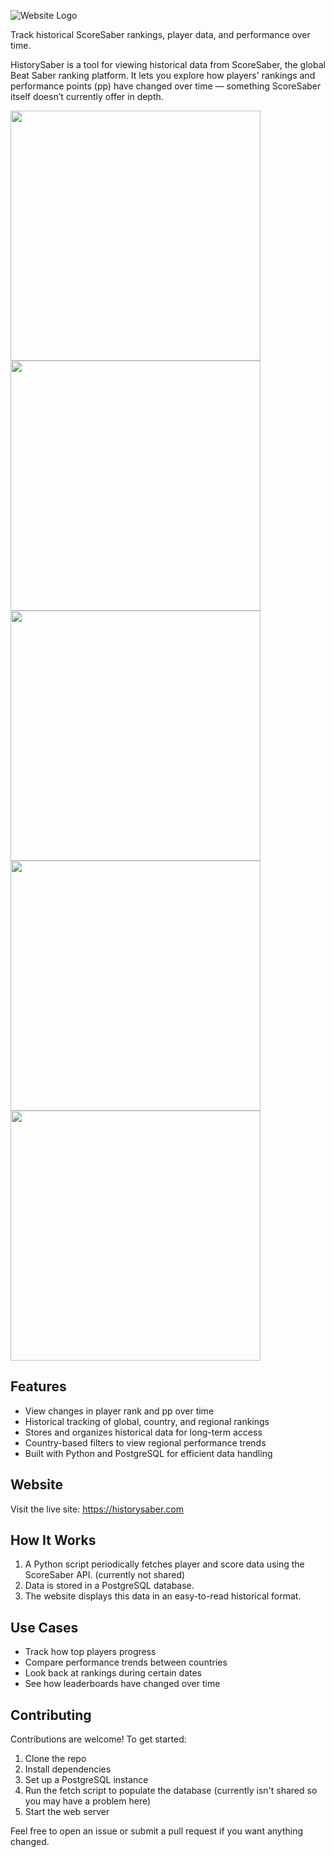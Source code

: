![Website Logo](https://historysaber.com/images/medium-logo.png)

Track historical ScoreSaber rankings, player data, and performance over time.

HistorySaber is a tool for viewing historical data from ScoreSaber, the global Beat Saber ranking platform. It lets you explore how players' rankings and performance points (pp) have changed over time — something ScoreSaber itself doesn’t currently offer in depth.

<p float="center">
  <img src="https://github.com/user-attachments/assets/35d08ae6-236e-4652-93f4-2127a8f1562a" width="400" />
  <img src="https://github.com/user-attachments/assets/b9719e7f-0596-4748-8a14-57ddbbb0a75f" width="400" />
  <img src="https://github.com/user-attachments/assets/594b16c5-e86a-40f4-99c3-385285e7ee5c" width="400" />
  <img src="https://github.com/user-attachments/assets/094a1751-432a-4793-b8b0-cd9966a28275" width="400" />
  <img src="https://github.com/user-attachments/assets/8365b6ee-9bae-4a9b-8efd-08d447b73416" width="400" />
</p>

## Features

- View changes in player rank and pp over time  
- Historical tracking of global, country, and regional rankings  
- Stores and organizes historical data for long-term access  
- Country-based filters to view regional performance trends  
- Built with Python and PostgreSQL for efficient data handling

## Website

Visit the live site: https://historysaber.com  

## How It Works

1. A Python script periodically fetches player and score data using the ScoreSaber API. (currently not shared)
2. Data is stored in a PostgreSQL database.  
3. The website displays this data in an easy-to-read historical format.

## Use Cases

- Track how top players progress 
- Compare performance trends between countries  
- Look back at rankings during certain dates
- See how leaderboards have changed over time

## Contributing

Contributions are welcome! To get started:

1. Clone the repo  
2. Install dependencies  
3. Set up a PostgreSQL instance  
4. Run the fetch script to populate the database (currently isn't shared so you may have a problem here) 
5. Start the web server

Feel free to open an issue or submit a pull request if you want anything changed.
